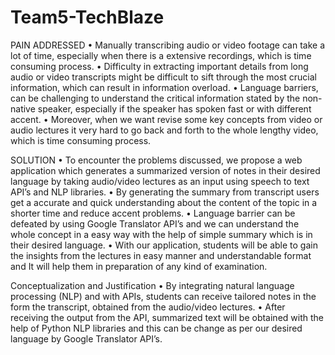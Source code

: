 # Team5-TechBlaze
PAIN ADDRESSED
• Manually transcribing audio or video footage can take a lot of time,
especially when there is a extensive recordings, which is time
consuming process.
• Difficulty in extracting important details from long audio or video
transcripts might be difficult to sift through the most crucial
information, which can result in information overload.
• Language barriers, can be challenging to understand the critical
information stated by the non-native speaker, especially if the speaker
has spoken fast or with different accent.
• Moreover, when we want revise some key concepts from video or
audio lectures it very hard to go back and forth to the whole lengthy
video, which is time consuming process.

SOLUTION
• To encounter the problems discussed, we propose a web application which
generates a summarized version of notes in their desired language by
taking audio/video lectures as an input using speech to text API’s and NLP
libraries.
• By generating the summary from transcript users get a accurate and quick
understanding about the content of the topic in a shorter time and reduce
accent problems.
• Language barrier can be defeated by using Google Translator API’s and we
can understand the whole concept in a easy way with the help of simple
summary which is in their desired language.
• With our application, students will be able to gain the insights from the
lectures in easy manner and understandable format and It will help them
in preparation of any kind of examination.

Conceptualization and Justification
• By integrating natural language processing (NLP) and with APIs, students can receive tailored notes 
in the form the transcript, obtained from the audio/video lectures.
• After receiving the output from the API, summarized text will be obtained with the help of Python 
NLP libraries and this can be change as per our desired language by Google Translator API’s.
